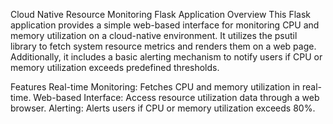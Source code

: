 Cloud Native Resource Monitoring Flask Application
Overview
This Flask application provides a simple web-based interface for monitoring CPU and memory utilization on a cloud-native environment. It utilizes the psutil library to fetch system resource metrics and renders them on a web page. Additionally, it includes a basic alerting mechanism to notify users if CPU or memory utilization exceeds predefined thresholds.

Features
Real-time Monitoring: Fetches CPU and memory utilization in real-time.
Web-based Interface: Access resource utilization data through a web browser.
Alerting: Alerts users if CPU or memory utilization exceeds 80%.
